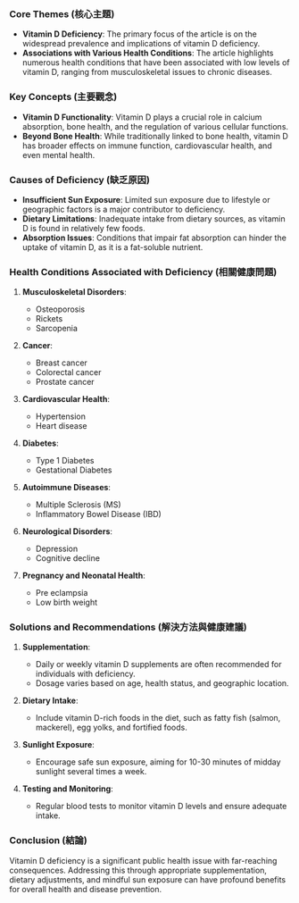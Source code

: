 ### Core Themes (核心主題)

- **Vitamin D Deficiency**: The primary focus of the article is on the widespread prevalence and implications of vitamin D deficiency.
- **Associations with Various Health Conditions**: The article highlights numerous health conditions that have been associated with low levels of vitamin D, ranging from musculoskeletal issues to chronic diseases.

### Key Concepts (主要觀念)

- **Vitamin D Functionality**: Vitamin D plays a crucial role in calcium absorption, bone health, and the regulation of various cellular functions.
- **Beyond Bone Health**: While traditionally linked to bone health, vitamin D has broader effects on immune function, cardiovascular health, and even mental health.

### Causes of Deficiency (缺乏原因)

- **Insufficient Sun Exposure**: Limited sun exposure due to lifestyle or geographic factors is a major contributor to deficiency.
- **Dietary Limitations**: Inadequate intake from dietary sources, as vitamin D is found in relatively few foods.
- **Absorption Issues**: Conditions that impair fat absorption can hinder the uptake of vitamin D, as it is a fat-soluble nutrient.

### Health Conditions Associated with Deficiency (相關健康問題)

1. **Musculoskeletal Disorders**:
   - Osteoporosis
   - Rickets
   - Sarcopenia

2. **Cancer**:
   - Breast cancer
   - Colorectal cancer
   - Prostate cancer

3. **Cardiovascular Health**:
   - Hypertension
   - Heart disease

4. **Diabetes**:
   - Type 1 Diabetes
   - Gestational Diabetes

5. **Autoimmune Diseases**:
   - Multiple Sclerosis (MS)
   - Inflammatory Bowel Disease (IBD)

6. **Neurological Disorders**:
   - Depression
   - Cognitive decline

7. **Pregnancy and Neonatal Health**:
   - Pre eclampsia
   - Low birth weight

### Solutions and Recommendations (解決方法與健康建議)

1. **Supplementation**:
   - Daily or weekly vitamin D supplements are often recommended for individuals with deficiency.
   - Dosage varies based on age, health status, and geographic location.

2. **Dietary Intake**:
   - Include vitamin D-rich foods in the diet, such as fatty fish (salmon, mackerel), egg yolks, and fortified foods.

3. **Sunlight Exposure**:
   - Encourage safe sun exposure, aiming for 10-30 minutes of midday sunlight several times a week.

4. **Testing and Monitoring**:
   - Regular blood tests to monitor vitamin D levels and ensure adequate intake.

### Conclusion (結論)

Vitamin D deficiency is a significant public health issue with far-reaching consequences. Addressing this through appropriate supplementation, dietary adjustments, and mindful sun exposure can have profound benefits for overall health and disease prevention.